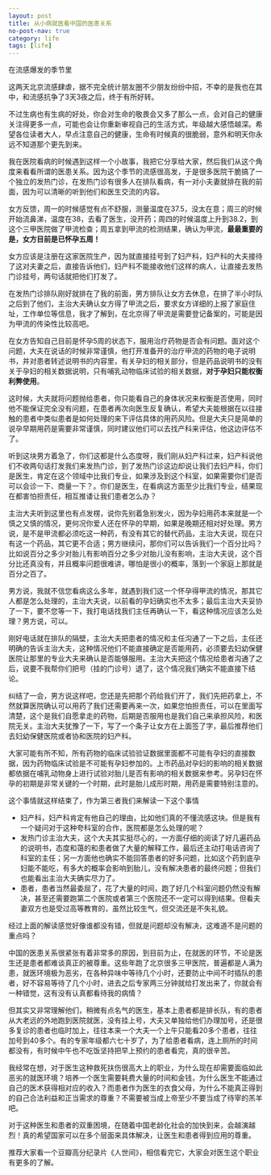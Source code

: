 ```yaml
---
layout: post
title: 从小病就医看中国的医患关系
no-post-nav: true
category: life
tags: [life]
---
```


在流感爆发的季节里

这两天北京流感肆虐，据不完全统计朋友圈不少朋友纷纷中招，不幸的是我也在其中，和流感抗争了3天3夜之后，终于有所好转。

不过生病也有生病的好处，你会对生命的敬畏会又多了那么一点，会对自己的健康关注得更多一点，可能也会让你重新审视自己的生活方式，年级越大感悟越深。希望各位读者大人，早点注意自己的健康，生命有时候真的很脆弱，意外和明天你永远不知道那个更先到来。

我在医院看病的时候遇到这样一个小故事，我把它分享给大家，然后我们从这个角度来看看所谓的医患关系。因为这个季节的流感很高发，于是很多医院干脆搞了一个独立的发热门诊，在发热门诊有很多人在排队看病，有一对小夫妻就排在我的前面，因为可以清晰的听到他们和医生交流的内容。

女方反馈，周一的时候感觉有点不舒服，测量温度在37.5，没太在意；周三的时候开始流鼻涕，温度在38，去看了医生，没开药；周四的时候温度上升到38.2，到这个三甲医院做了甲流检查；周五拿到甲流的检测结果，确认为甲流，**最最重要的是，女方目前是已怀孕五周！**

女方应该是注册在这家医院生产，因为就直接挂号到了妇产科，妇产科的大夫接待了这对夫妻之后，直接告诉他们，妇产科不能接收他们这样的病人，让直接去发热门诊挂号，两句话就把他们打发了。

在发热门诊排队刚好就排在了我的前面，男方排队让女方去休息，在排了半小时队之后到了他们，主治大夫确认女方得了甲流之后，要求女方详细的上报了家庭住址，工作单位等信息，我才了解到，在北京得了甲流是需要登记备案的，可能是因为甲流的传染性比较高吧。

在女方告知自己目前是怀孕5周的状态下，服用治疗药物是否会有问题。面对这个问题，大夫在说话的时候非常谨慎，他打开准备开的治疗甲流的药物的电子说明书，并对患者转述说明书的内容里，有关孕妇的相关部分，但是药品说明书的没有关于孕妇的相关数据说明，只有哺乳动物临床试验的相关数据，**对于孕妇只能权衡利弊使用**。

这时候，大夫就将问题抛给患者，你只能看自己的身体状况来权衡是否使用，同时他不能保证完全没有问题，在患者再次向医生反复确认，希望大夫能根据在以往接触的患者中类似患者是如何处理的来下评估具体的用药风险。但是大夫只是简单的说孕早期用药是需要非常谨慎，同时建议他们可以去找产科来评估，他这边评估不了。

听到这块男方着急了，你们这都是什么态度呀，我们刚从妇产科过来，妇产科说他们不收两句话打发我们来发热门诊，到了发热门诊这边却说让我们去妇产科，你们是医生，肯定在这个领域中比我们专业，如果涉及到这个科室，如果需要你们是否可以会诊一下、商量一下？。你们是医生，在看病这方面至少比我们专业，结果现在都害怕担责任，相互推诿让我们患者怎么办？

主治大夫听到这里也有点发楞，说你先别着急别发火，因为孕妇用药本来就是一个慎之又慎的情况，更何况你爱人还在怀孕的早期，如果是晚期还相对好处理。男方说，是不是甲流都必须吃这一种药，有没有其它的替代药品，主治大夫说，现在只有这一个药品，其它更不合适；男方继续问，那你们可以告诉我们一个百分比吗？比如说百分之多少对胎儿有影响百分之多少对胎儿没有影响，主治大夫说，这个百分比还真没有，并且概率问题很难讲，哪怕是很小的概率，落到一个家庭上那就是百分之百了。

男方说，我就不信您看病这么多年，就遇到我们这一个怀孕得甲流的情况，那其它人都是怎么处理的，主治大夫说，以前看的孕妇确实也不太多；最后主治大夫妥协了一下，要不您等一下，我打电话找我们主任再确认一下，看这种情况应该怎么处理？男方说，可以。

刚好电话就在排队的隔壁，主治大夫把患者的情况和主任沟通了一下之后，主任还明确的告诉主治大夫，这种情况他们不能直接确定是否能用药，必须要去妇幼保健医院让那里的专业大夫来确认是否能够服用。主治大夫把这个情况给患者沟通了之后，说要不我帮你们把号（挂的门诊号）退了，这个情况我们确实不能直接下结论。

纠结了一会，男方说这样吧，您还是先把那个药给我们开了，我们先把药拿上，不然就算医院确认可以用药了我们还需要再来一次，如果您怕担责任，可以在里面写清楚，这个是我们自愿拿走的药物，后期是否服用也是我们自己来承担风险，和医院无关。主治大夫犹豫了一下，写了一个条子让女方在上面签了字，最后推荐他们去妇幼保健医院或者协和医院的妇产科。

大家可能有所不知，所有药物的临床试验验证数据里面都不可能有孕妇的直接数据，因为药物临床试验是不可能有孕妇参加的。上市药品对孕妇的影响的相关数据都依据在哺乳动物身上进行试验对胎儿是否有影响的相关数据来参考。另孕妇在怀孕的初期是非常关键的一个时期，此时是胎儿成形时期，用药是需要特别注意的。

这个事情就这样结束了，作为第三者我们来解读一下这个事情

- 妇产科，妇产科肯定有他自己的理由，比如他们真的不懂流感这块。但是我有一个疑问对于这种夸科室的合作，医院都是怎么处理的呢？
- 发热门诊主治大夫，这个大夫其实挺尽心的，一方面仔细的阅读了好几遍药品的说明书，态度和蔼的和患者做了大量的解释工作，最后还主动打电话咨询了科室的主任；另一方面他也确实不能回答患者的好多问题，比如这个药到底孕妇能不能吃，有多大的概率会影响到胎儿，没有解决患者的最终问题；但我们也能看出主治大夫确实尽力了。
- 患者，患者当然最委屈了，花了大量的时间，跑了好几个科室问题仍然没有解决，甚至还需要跑第二个医院或者第三个医院还不一定可以得到结果。但看夫妻双方也是受过高等教育的，虽然比较生气，但交流还是不失礼貌。

经过上面的解读感觉好像谁都没有错，但就是问题却没有解决，这难道不是问题的重点吗？

中国的医患关系很紧张有着非常多的原因，到目前为止，在就医的环节，不论是医生还是患者都难谈真正的被尊重。这些年跑了北京很多三甲医院，普遍都是人满为患，就医环境极为恶劣，在各种异味中等待几个小时，还要防止中间不时插队的患者，好不容易等待了几个小时，进去之后专家两三分钟就给打发出来了，你就会有一种错觉，这有没有认真都看待我的病情？

但其实又非常理解他们，稍微有点名气的医生，基本上患者都是排长队，有的患者从大老远的外地跑到医院就医，没有挂上号，大夫又单独给他们办理加号，还是很多复诊的患者也临时加上，往往本来一个大夫一个上午只能看20多个患者，往往加号到40多个。有的专家年级都六七十岁了，为了给患者看病，连上厕所的时间都没有，有时候中午也不吃饭坚持把早上预约的患者看完，真的很辛苦。

我经常在想，对于医生这种救死扶伤很高大上的职业，为什么现在却需要面临如此恶劣的就医环境？培养一个医生需要耗费大量的时间和金钱，为什么医生不能通过自己的医术获得相对应的收入？而患者作为医生的衣食父母，为什么不能真正得到的自己合法利益和正当需求的尊重？不需要被当成上帝至少不要当成了待宰的羔羊吧。

对于这种医生和患者的双重困境，在随着中国老龄化社会的加快到来，会越演越烈！真的希望国家可以在多个层面来具体解决，让医生和患者得到应用的尊重。

推荐大家看一个豆瓣高分纪录片《人世间》，相信看完它，大家会对医生这个职业有更多的了解。





